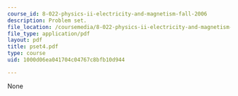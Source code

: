 ```yaml
---
course_id: 8-022-physics-ii-electricity-and-magnetism-fall-2006
description: Problem set.
file_location: /coursemedia/8-022-physics-ii-electricity-and-magnetism-fall-2006/1000d06ea041704c04767c8bfb10d944_pset4.pdf
file_type: application/pdf
layout: pdf
title: pset4.pdf
type: course
uid: 1000d06ea041704c04767c8bfb10d944

---
```

None